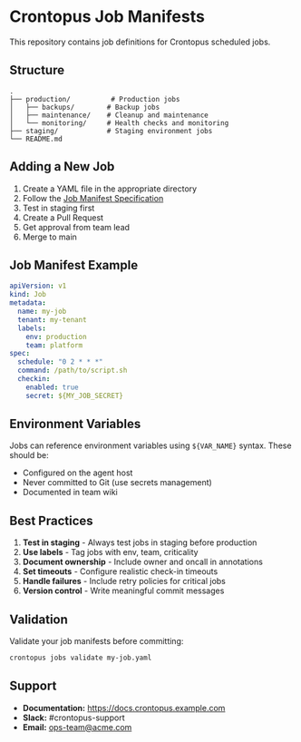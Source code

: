 # Crontopus Job Manifests

This repository contains job definitions for Crontopus scheduled jobs.

## Structure

```
.
├── production/          # Production jobs
│   ├── backups/        # Backup jobs
│   ├── maintenance/    # Cleanup and maintenance
│   └── monitoring/     # Health checks and monitoring
├── staging/            # Staging environment jobs
└── README.md
```

## Adding a New Job

1. Create a YAML file in the appropriate directory
2. Follow the [Job Manifest Specification](https://github.com/your-org/crontopus/blob/main/docs/job-manifest-spec.md)
3. Test in staging first
4. Create a Pull Request
5. Get approval from team lead
6. Merge to main

## Job Manifest Example

```yaml
apiVersion: v1
kind: Job
metadata:
  name: my-job
  tenant: my-tenant
  labels:
    env: production
    team: platform
spec:
  schedule: "0 2 * * *"
  command: /path/to/script.sh
  checkin:
    enabled: true
    secret: ${MY_JOB_SECRET}
```

## Environment Variables

Jobs can reference environment variables using `${VAR_NAME}` syntax. These should be:
- Configured on the agent host
- Never committed to Git (use secrets management)
- Documented in team wiki

## Best Practices

1. **Test in staging** - Always test jobs in staging before production
2. **Use labels** - Tag jobs with env, team, criticality
3. **Document ownership** - Include owner and oncall in annotations
4. **Set timeouts** - Configure realistic check-in timeouts
5. **Handle failures** - Include retry policies for critical jobs
6. **Version control** - Write meaningful commit messages

## Validation

Validate your job manifests before committing:

```bash
crontopus jobs validate my-job.yaml
```

## Support

- **Documentation:** https://docs.crontopus.example.com
- **Slack:** #crontopus-support
- **Email:** ops-team@acme.com
